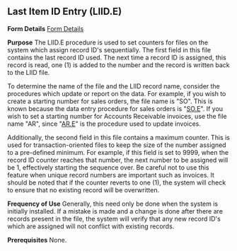 ## Last Item ID Entry (LIID.E)
<PageHeader />

**Form Details**
[Form Details](../LIID-E-1/README.md)

**Purpose**
The LIID.E procedure is used to set counters for files on the system which
assign record ID's sequentially. The first field in this file contains the
last record ID used. The next time a record ID is assigned, this record is
read, one (1) is added to the number and the record is written back to the
LIID file.

To determine the name of the file and the LIID record name, consider the
procedures which update or report on the data. For example, if you wish to
create a starting number for sales orders, the file name is "SO". This is
known because the data entry procedure for sales orders is "[SO.E](../SO-E/README.md)".
If you wish to set a starting number for Accounts Receivable invoices, use the
file name "AR", since "[AR.E](../AR-E/README.md)" is the procedure used to update
invoices.

Additionally, the second field in this file contains a maximum counter. This
is used for transaction-oriented files to keep the size of the number assigned
to a pre-defined minimum. For example, if this field is set to 9999, when the
record ID counter reaches that number, the next number to be assigned will be
1, effectively starting the sequence over. Be careful not to use this feature
when unique record numbers are important such as invoices. It should be noted
that if the counter reverts to one (1), the system will check to ensure that
no existing record will be overwritten.

**Frequency of Use**
Generally, this need only be done when the system is initially installed. If a
mistake is made and a change is done after there are records present in the
file, the system will verify that any new record ID's which are assigned will
not conflict with existing records.

**Prerequisites**
None.

<badge text= "Version 8.10.57 " vertical="middle" />

<PageFooter />

